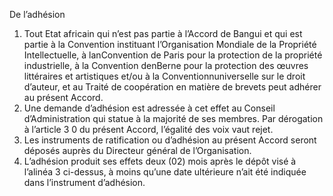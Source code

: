 De l’adhésion
1) Tout Etat africain qui n’est pas partie à l’Accord de Bangui et qui est partie à la
Convention instituant l’Organisation Mondiale de la Propriété Intellectuelle, à lanConvention de
Paris pour la protection de la propriété industrielle, à la Convention denBerne pour la protection
des œuvres littéraires et artistiques et/ou à la Conventionnuniverselle sur le droit d’auteur, et au
Traité de coopération en matière de brevets peut
adhérer au présent Accord.
2) Une demande d’adhésion est adressée à cet effet au Conseil d’Administration qui statue
à la majorité de ses membres. Par dérogation à l’article 3 0 du présent Accord, l’égalité des voix
vaut rejet.
3) Les instruments de ratification ou d’adhésion au présent Accord seront déposés auprès
du Directeur général de l’Organisation.
4) L’adhésion produit ses effets deux (02) mois après le dépôt visé à l’alinéa 3 ci-dessus, à
moins qu’une date ultérieure n’ait été indiquée dans l’instrument d’adhésion.